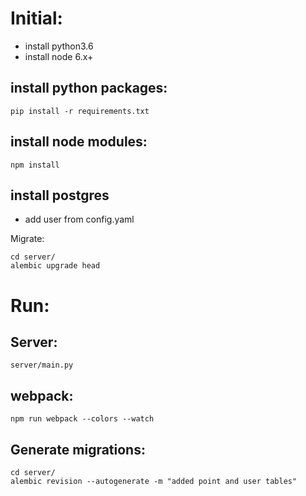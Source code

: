 # Initial:

- install python3.6
- install node 6.x+


## install python packages:
`pip install -r requirements.txt`

## install node modules:
`npm install`

## install postgres
- add user from config.yaml

Migrate:
```
cd server/
alembic upgrade head
```

# Run:

## Server:
```
server/main.py
```

## webpack:
```
npm run webpack --colors --watch
```

## Generate migrations:
```
cd server/
alembic revision --autogenerate -m "added point and user tables"
```

